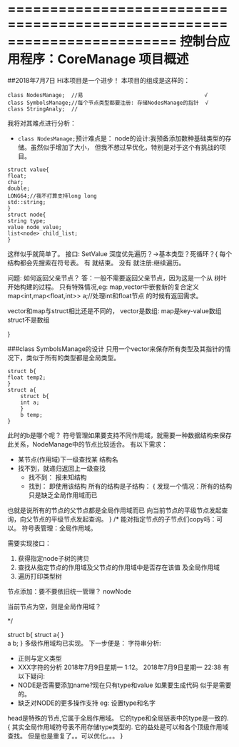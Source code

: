 ﻿========================================================================
    控制台应用程序：CoreManage 项目概述
========================================================================
##2018年7月7日
Hi本项目是一个进步！
本项目的组成是这样的：

```
class NodesManage;  //易                                      √
class SymbolsManage;//每个节点类型都要注册: 存储NodesManage的指针  √
class StringAnaly;  //
```
我将对其难点进行分析：
- `class NodesManage;`预计难点是：
node的设计:我预备添加数种基础类型的存储。虽然似乎增加了大小，
但我不想过早优化，特别是对于这个有挑战的项目。
```
struct value{
float;
char;
double;
LONG64;//我不打算支持long long
std::string;
}
struct node{
string type;
value node_value;
list<node> child_list;
}
```
这样似乎就简单了。
接口:
SetValue
深度优先遍历？->基本类型？死循环？{
每个结构都会先搜索在符号表。
有 就结束。
没有 就注册:继续遍历。

问题:
如何返回父亲节点？
答：一般不需要返回父亲节点，因为这是一个从
树叶开始构建的过程。
只有特殊情况,eg:
map,vector中嵌套新的复合定义
map<int,map<float,int>> a;//处理int和float节点
的时候有返回需求。

vector和map与struct相比还是不同的，
vector是数组:
map是key-value数组
struct不是数组


}


###class SymbolsManage的设计
只用一个vector来保存所有类型及其指针的情况下，类似于所有的类型都是全局类型。
```
struct b{
float temp2;
}
struct a{
    struct b{
    int a;
    }
    b temp;    
}

```
此时的b是哪个呢？
符号管理如果要支持不同作用域，就需要一种数据结构来保存此关系，NodeManage中的节点比较适合。
有以下需求：
- 某节点(作用域)下一级查找某 结构名
- 找不到，就递归返回上一级查找
    - 找不到：
        报未知结构
    - 找到：
        即使用该结构
所有的结构是子结构：
{
发现一个情况：所有的结构只是缺乏全局作用域而已

也就是说所有的节点的父节点都是全局作用域而已
向当前节点的平级节点发起查询，向父节点的平级节点发起查询。
}
/*
能对指定节点的子节点们copy吗：可以。
符号表管理：全局作用域。

需要实现接口：
1. 获得指定node子树的拷贝
2. 查找从指定节点的作用域及父节点的作用域中是否存在该值
及全局作用域
3. 遍历打印类型树

节点添加：要不要依旧统一管理？
    nowNode

当前节点为空，则是全局作用域？

*/

struct b{
    struct a{
    }       
    a b;
}
多级作用域均已实现。
下一步便是：
字符串分析:
- 正则与定义类型
- XXX字符的分析
2018年7月9日星期一 1:12。
2018年7月9日星期一 22:38
有以下疑问:
- NODE是否需要添加name?现在只有type和value
如果要生成代码 似乎是需要的。
- 缺乏对NODE的更多操作支持
eg: 设置type和名字

head是特殊的节点,它属于全局作用域。
它的type和全局链表中的type是一致的.
{
其实全局作用域符号表不用存储type类型的.
它的益处是可以和各个顶级作用域查找。
但是也是重复了。。可以优化。。。
}